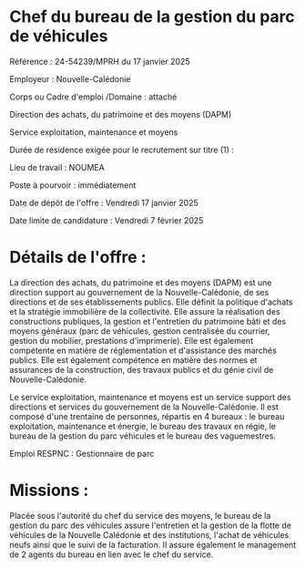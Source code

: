 # Chef du bureau de la gestion du parc de véhicules

Référence : 24-54239/MPRH du 17 janvier 2025

Employeur : Nouvelle-Calédonie

Corps ou Cadre d'emploi /Domaine : attaché

Direction des achats, du patrimoine et des moyens (DAPM)

Service exploitation, maintenance et moyens

Durée de résidence exigée pour le recrutement sur titre (1) :

Lieu de travail : NOUMEA

Poste à pourvoir : immédiatement

Date de dépôt de l'offre : Vendredi 17 janvier 2025

Date limite de candidature : Vendredi 7 février 2025

# Détails de l'offre :

La direction des achats, du patrimoine et des moyens (DAPM) est une direction support au gouvernement de la Nouvelle-Calédonie, de ses directions et de ses établissements publics. Elle définit la politique d'achats et la stratégie immobilière de la collectivité. Elle assure la réalisation des constructions publiques, la gestion et l'entretien du patrimoine bâti et des moyens généraux (parc de véhicules, gestion centralisée du courrier, gestion du mobilier, prestations d'imprimerie). Elle est également compétente en matière de réglementation et d'assistance des marchés publics. Elle est également compétence en matière des normes et assurances de la construction, des travaux publics et du génie civil de Nouvelle-Calédonie.

Le service exploitation, maintenance et moyens est un service support des directions et services du gouvernement de la Nouvelle-Calédonie. Il est composé d'une trentaine de personnes, répartis en 4 bureaux : le bureau exploitation, maintenance et énergie, le bureau des travaux en régie, le bureau de la gestion du parc véhicules et le bureau des vaguemestres.

Emploi RESPNC : Gestionnaire de parc

# Missions :

Placée sous l'autorité du chef du service des moyens, le bureau de la gestion du parc des véhicules assure l'entretien et la gestion de la flotte de véhicules de la Nouvelle Calédonie et des institutions, l'achat de véhicules neufs ainsi que le suivi de la facturation. Il assure également le management de 2 agents du bureau en lien avec le chef du service.